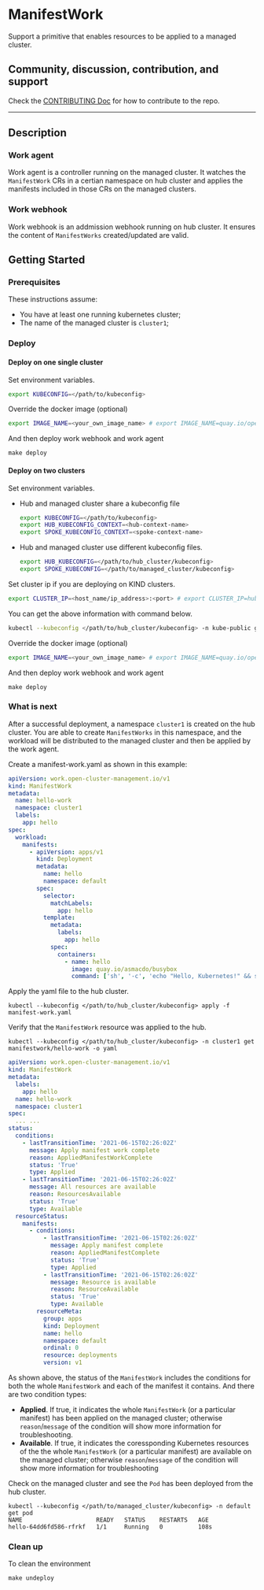 # ManifestWork

Support a primitive that enables resources to be applied to a managed cluster.

## Community, discussion, contribution, and support

Check the [CONTRIBUTING Doc](CONTRIBUTING.md) for how to contribute to the repo.

<!--

You can reach the maintainers of this project at:

- [#xxx on Slack](https://slack.com/signin?redir=%2Fmessages%2Fxxx)

-->

------
## Description

### Work agent
Work agent is a controller running on the managed cluster. It watches the `ManifestWork` CRs in a certian namespace on hub cluster and applies the manifests included in those CRs on the managed clusters.

### Work webhook
Work webhook is an addmission webhook running on hub cluster. It ensures the content of `ManifestWorks` created/updated are valid.

## Getting Started

### Prerequisites

These instructions assume:

- You have at least one running kubernetes cluster;
- The name of the managed cluster is `cluster1`;

### Deploy

#### Deploy on one single cluster
Set environment variables.

```sh
export KUBECONFIG=</path/to/kubeconfig>
```

Override the docker image (optional)
```sh
export IMAGE_NAME=<your_own_image_name> # export IMAGE_NAME=quay.io/open-cluster-management/work:latest
```

And then deploy work webhook and work agent
```
make deploy
```

#### Deploy on two clusters

Set environment variables. 

- Hub and managed cluster share a kubeconfig file
    ```sh
    export KUBECONFIG=</path/to/kubeconfig>
    export HUB_KUBECONFIG_CONTEXT=<hub-context-name>
    export SPOKE_KUBECONFIG_CONTEXT=<spoke-context-name>
    ```
- Hub and managed cluster use different kubeconfig files.
    ```sh
    export HUB_KUBECONFIG=</path/to/hub_cluster/kubeconfig>
    export SPOKE_KUBECONFIG=</path/to/managed_cluster/kubeconfig>
    ```

Set cluster ip if you are deploying on KIND clusters.
```sh
export CLUSTER_IP=<host_name/ip_address>:<port> # export CLUSTER_IP=hub-control-plane:6443
```
You can get the above information with command below.
```sh
kubectl --kubeconfig </path/to/hub_cluster/kubeconfig> -n kube-public get configmap cluster-info -o yaml
```

Override the docker image (optional)
```sh
export IMAGE_NAME=<your_own_image_name> # export IMAGE_NAME=quay.io/open-cluster-management/work:latest
```

And then deploy work webhook and work agent
```
make deploy
```

### What is next
After a successful deployment, a namespace `cluster1` is created on the hub cluster. You are able to create `ManifestWorks` in this namespace, and the workload will be distributed to the managed cluster and then be applied by the work agent.

Create a manifest-work.yaml as shown in this example:
```yaml
apiVersion: work.open-cluster-management.io/v1
kind: ManifestWork
metadata:
  name: hello-work
  namespace: cluster1
  labels:
    app: hello
spec:
  workload:
    manifests:
      - apiVersion: apps/v1
        kind: Deployment
        metadata:
          name: hello
          namespace: default
        spec:
          selector:
            matchLabels:
              app: hello
          template:
            metadata:
              labels:
                app: hello
            spec:
              containers:
                - name: hello
                  image: quay.io/asmacdo/busybox
                  command: ['sh', '-c', 'echo "Hello, Kubernetes!" && sleep 3600']
```
Apply the yaml file to the hub cluster.

```
kubectl --kubeconfig </path/to/hub_cluster/kubeconfig> apply -f manifest-work.yaml
```

Verify that the `ManifestWork` resource was applied to the hub.

```
kubectl --kubeconfig </path/to/hub_cluster/kubeconfig> -n cluster1 get manifestwork/hello-work -o yaml
```

```yaml
apiVersion: work.open-cluster-management.io/v1
kind: ManifestWork
metadata:
  labels:
    app: hello
  name: hello-work
  namespace: cluster1
spec:
  ... ...
status:
  conditions:
    - lastTransitionTime: '2021-06-15T02:26:02Z'
      message: Apply manifest work complete
      reason: AppliedManifestWorkComplete
      status: 'True'
      type: Applied
    - lastTransitionTime: '2021-06-15T02:26:02Z'
      message: All resources are available
      reason: ResourcesAvailable
      status: 'True'
      type: Available
  resourceStatus:
    manifests:
      - conditions:
          - lastTransitionTime: '2021-06-15T02:26:02Z'
            message: Apply manifest complete
            reason: AppliedManifestComplete
            status: 'True'
            type: Applied
          - lastTransitionTime: '2021-06-15T02:26:02Z'
            message: Resource is available
            reason: ResourceAvailable
            status: 'True'
            type: Available
        resourceMeta:
          group: apps
          kind: Deployment
          name: hello
          namespace: default
          ordinal: 0
          resource: deployments
          version: v1

```
As shown above, the status of the `ManifestWork` includes the conditions for both the whole `ManifestWork` and each of the manifest it contains. And there are two condition types:
- **Applied**. If true, it indicates the whole `ManifestWork` (or a particular manifest) has been applied on the managed cluster; otherwise `reason`/`message` of the condition will show more information for troubleshooting.
- **Available**. If true, it indicates the coressponding Kubernetes resources of the the whole `ManifestWork` (or a particular manifest) are available on the managed cluster; otherwise `reason`/`message` of the condition will show more information for troubleshooting

Check on the managed cluster and see the `Pod` has been deployed from the hub cluster.
```
kubectl --kubeconfig </path/to/managed_cluster/kubeconfig> -n default get pod
NAME                     READY   STATUS    RESTARTS   AGE
hello-64dd6fd586-rfrkf   1/1     Running   0          108s
```

### Clean up
To clean the environment
```
make undeploy
```

<!--
## XXX References

If you have any further question about xxx, please refer to
[XXX help documentation](docs/xxx_help.md) for further information.
-->